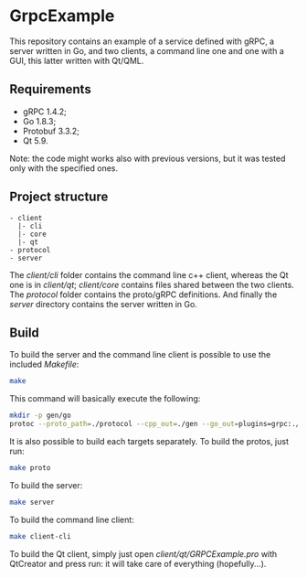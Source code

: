 # GrpcExample
This repository contains an example of a service defined with gRPC, a server written in Go, and two clients, a command line one and one with a GUI, this latter written with Qt/QML.

## Requirements
* gRPC 1.4.2;
* Go 1.8.3;
* Protobuf 3.3.2;
* Qt 5.9.

Note: the code might works also with previous versions, but it was tested only with the specified ones.

## Project structure
```
- client
  |- cli
  |- core
  |- qt
- protocol
- server
```
The _client/cli_ folder contains the command line c++ client, whereas the Qt one is in _client/qt_; _client/core_ contains files shared between the two clients. The _protocol_ folder contains the proto/gRPC definitions. And finally the _server_ directory contains the server written in Go.

## Build
To build the server and the command line client is possible to use the included _Makefile_:
```bash
make
```
This command will basically execute the following:
```bash
mkdir -p gen/go
protoc --proto_path=./protocol --cpp_out=./gen --go_out=plugins=grpc:./gen/go --grpc_out=./gen --plugin=protoc-gen-grpc=`which grpc_cpp_plugin` ./protocol/greeting.proto
```
It is also possible to build each targets separately. To build the protos, just run:
```bash
make proto
```
To build the server:
```bash
make server
```
To build the command line client:
```bash
make client-cli
```

To build the Qt client, simply just open _client/qt/GRPCExample.pro_ with QtCreator and press run: it will take care of everything (hopefully...).
